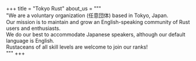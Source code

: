 +++
title = "Tokyo Rust"
about_us = """\
"We are a voluntary organization (任意団体) based in Tokyo, Japan. \
Our mission is to maintain and grow an English-speaking community of Rust users and enthusiasts. \
We do our best to accommodate Japanese speakers, although our default language is English. \
Rustaceans of all skill levels are welcome to join our ranks! \
"""
+++